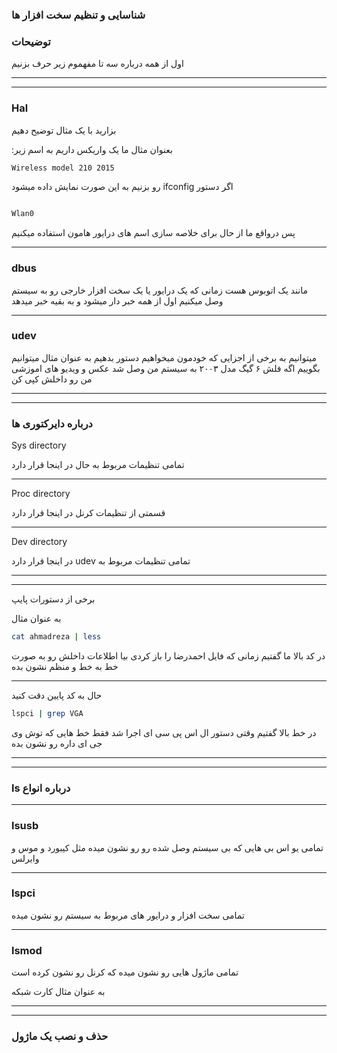 ### شناسایی و تنظیم سخت افزار ها 


### توضیحات

اول از همه درباره سه تا مفهموم زیر حرف بزنیم 

________________
________________


### Hal



بزارید با یک مثال توضیح دهیم 

:بعنوان مثال ما یک واریکس داریم به اسم زیر


```bash
Wireless model 210 2015
```

 رو بزنیم به این صورت نمایش داده میشود ifconfig اگر دستور 

```bash 

Wlan0

```

پس درواقع ما از حال برای خلاصه سازی اسم های درایور هامون استفاده میکنیم


________________

### dbus


  مانند یک اتوبوس هست زمانی که یک درایور یا یک سخت افزار خارجی رو به سیستم وصل میکنیم اول از همه خبر دار میشود و به بقیه خبر میدهد





________________

### udev


میتوانیم به برخی از اجزایی که خودمون میخواهیم دستور بدهیم به عنوان مثال میتوانیم بگوییم اگه فلش  ۶ گیگ  مدل ۲۰۰۳ به سیستم من وصل شد عکس و ویدیو های اموزشی من رو داخلش کپی کن




________________
________________
 

### درباره دایرکتوری ها 

Sys directory 

تمامی تنظیمات مربوط به حال در اینجا قرار دارد 

________________

Proc directory 

قسمتی از تنظیمات کرنل در اینجا قرار دارد 

________________

Dev directory 

 در اینجا قرار دارد udev تمامی تنظیمات مربوط به 


________________
________________

برخی از دستورات پایپ 

به عنوان مثال 


```bash 
cat ahmadreza | less
```

در کد بالا ما گفتیم زمانی که فایل احمدرضا را باز کردی بیا اطلاعات داخلش رو به صورت خط به خط و منظم نشون بده
________________
حال به کد پایین دقت کنید 

```bash
lspci | grep VGA
```

در خط بالا گفتیم وقتی دستور ال اس پی سی ای اجرا شد فقط خط هایی که توش وی جی ای داره رو نشون بده

________________
________________

### ls درباره انواع

________________

### lsusb

تمامی یو اس بی هایی که بی سیستم وصل شده رو رو نشون میده مثل کیبورد و موس  و وایرلس

________________

### lspci

تمامی سخت افزار و درایور های مربوط به سیستم رو نشون میده 

________________

### lsmod

تمامی ماژول هایی رو نشون میده که کرنل رو نشون کرده است 

 به عنوان مثال کارت شبکه 

________________
________________

### حذف و نصب یک ماژول 



